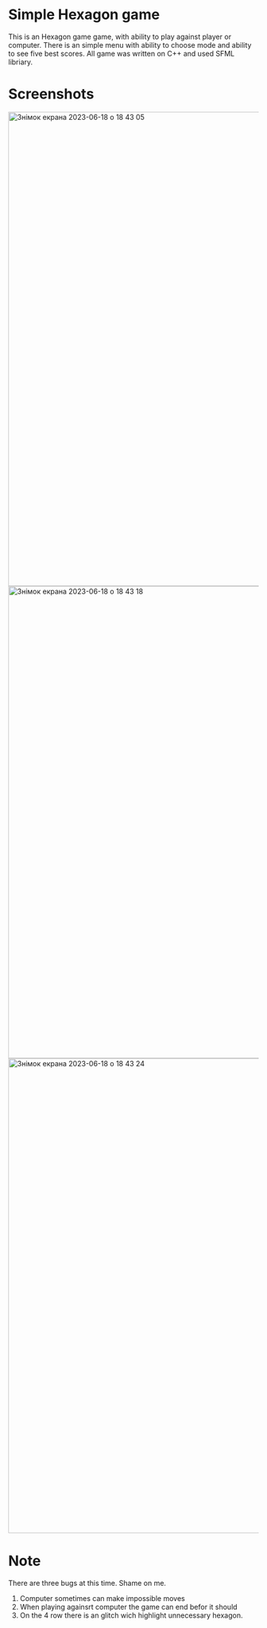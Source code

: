 # Simple Hexagon game

This is an Hexagon game game, with ability to play against player or computer. 
There is an simple menu with ability to choose mode and ability to see five best scores.
All game was written on C++ and used SFML libriary.


# Screenshots

<img width="955" alt="Знімок екрана 2023-06-18 о 18 43 05" src="https://github.com/IImures/hexagon-game/assets/110781622/168d6cc4-fb29-4db9-93f4-abf72214f6c2">

<img width="951" alt="Знімок екрана 2023-06-18 о 18 43 18" src="https://github.com/IImures/hexagon-game/assets/110781622/87af17c1-ee1f-4843-bb21-f22f8b0044aa">

<img width="956" alt="Знімок екрана 2023-06-18 о 18 43 24" src="https://github.com/IImures/hexagon-game/assets/110781622/f45c71da-f588-42f7-a1dd-363e139e8af7">



# Note 
There are three bugs at this time. Shame on me.
1. Computer sometimes can make impossible moves
2. When playing againsrt computer the game can end befor it should
3. On the 4 row there is an glitch wich highlight unnecessary hexagon. 
